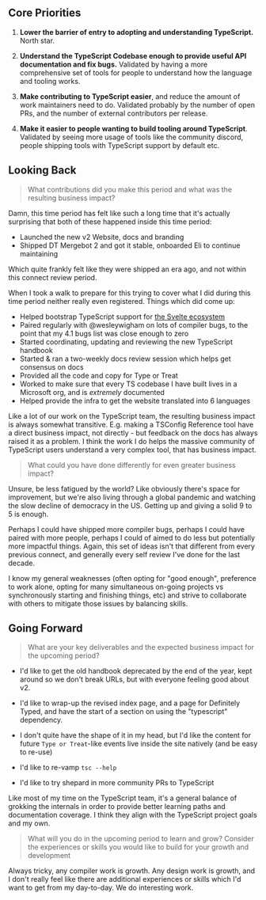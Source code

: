 ## Core Priorities

1. **Lower the barrier of entry to adopting and understanding TypeScript.** North star.

2. **Understand the TypeScript Codebase enough to provide useful API documentation and fix bugs.** Validated by having a more comprehensive set of tools for people to understand how the language and tooling works. 

3. **Make contributing to TypeScript easier**, and reduce the amount of work maintainers need to do. Validated probably by the number of open PRs, and the number of external contributors per release.

4. **Make it easier to people wanting to build tooling around TypeScript**. Validated by seeing more usage of tools like the community discord, people shipping tools with TypeScript support by default etc.

## Looking Back

> What contributions did you make this period and what was the resulting business impact?

Damn, this time period has felt like such a long time that it's actually surprising that both of these happened inside this time period:

- Launched the new v2 Website, docs and branding
- Shipped DT Mergebot 2 and got it stable, onboarded Eli to continue maintaining

Which quite frankly felt like they were shipped an era ago, and not within this connect review period. 

When I took a walk to prepare for this trying to cover what I did during this time period neither really even registered. Things which did come up:

 - Helped bootstrap TypeScript support for [the Svelte ecosystem](https://svelte.dev/blog/svelte-and-typescript)
 - Paired regularly with @wesleywigham on lots of compiler bugs, to the point that my 4.1 bugs list was close enough to zero
 - Started coordinating, updating and reviewing the new TypeScript handbook
 - Started & ran a two-weekly docs review session which helps get consensus on docs
 - Provided all the code and copy for Type or Treat
 - Worked to make sure that every TS codebase I have built lives in a Microsoft org, and is _extremely_ documented
- Helped provide the infra to get the website translated into 6 languages

Like a lot of our work on the TypeScript team, the resulting business impact is always somewhat transitive. 
E.g. making a TSConfig Reference tool have a direct business impact, not directly - but feedback on the docs has always raised it as a problem. 
I think the work I do helps the massive community of TypeScript users understand a very complex tool, that has business impact.

> What could you have done differently for even greater business impact?

Unsure, be less fatigued by the world? Like obviously there's space for improvement, but we're also living through a global pandemic and watching the slow decline of democracy in the US. Getting up and giving a solid 9 to 5 is enough.

Perhaps I could have shipped more compiler bugs, perhaps I could have paired with more people, perhaps I could of aimed to do less but potentially more impactful things. Again, this set of ideas isn't that different from every previous connect, and generally every self review I've done for the last decade. 

I know my general weaknesses (often opting for "good enough", preference to work alone, opting for many simultaneous on-going projects vs synchronously starting and finishing things, etc) and strive to collaborate with others to mitigate those issues by balancing skills.

## Going Forward

> What are your key deliverables and the expected business impact for the upcoming period?

- I'd like to get the old handbook deprecated by the end of the year, kept around so we don't break URLs, but with everyone feeling good about v2. 

- I'd like to wrap-up the revised index page, and a page for Definitely Typed, and have the start of a section on using the "typescript" dependency.

- I don't quite have the shape of it in my head, but I'd like the content  for future `Type or Treat`-like events live inside the site natively (and be easy to re-use)

- I'd like to re-vamp `tsc --help` 

- I'd like to try shepard in more community PRs to TypeScript

Like most of my time on the TypeScript team, it's a general balance of grokking the internals in order to provide better learning paths and documentation coverage. I think they align with the TypeScript project goals and my own.

> What will you do in the upcoming period to learn and grow? Consider the experiences or skills you would like to build for your growth and development

Always tricky, any compiler work is growth. Any design work is growth, and I don't really feel like there are additional experiences or skills which I'd want to get from my day-to-day. We do interesting work.